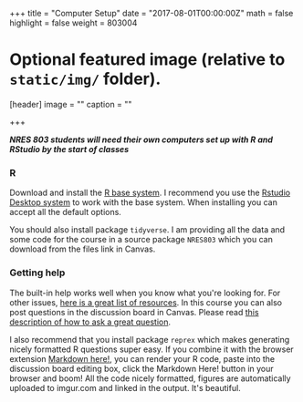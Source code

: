 +++
title = "Computer Setup"
date = "2017-08-01T00:00:00Z"
math = false
highlight = false
weight = 803004
# Optional featured image (relative to `static/img/` folder).
[header]
image = ""
caption = ""

+++

***NRES 803 students will need their own computers set up with R and RStudio by the start of 
classes***

### R

Download and install the [R base system](http://cran.rstudio.com/). I recommend you use the [Rstudio Desktop system](http://www.rstudio.com/products/rstudio/download/) to work with the base system. When installing you can accept all the default options.

You should also install package `tidyverse`. I am providing all the data and some code for the course in a source package `NRES803` which you can download from the files link in Canvas.

### Getting help

The built-in help works well when you know what you're looking for. For other issues, [here is a great list of resources](http://stackoverflow.com/tags/r/info). In this course you can also post questions in the discussion board in Canvas. Please read [this description of how to ask a great question](http://stackoverflow.com/questions/5963269/how-to-make-a-great-r-reproducible-example).

I also recommend that you install package `reprex` which makes generating nicely formatted R questions super easy. If you combine it with the browser extension [Markdown here!](http://markdown-here.com), you can render your R code, paste into the discussion board editing box, click the Markdown Here! button in your browser and boom! All the code nicely formatted, figures are automatically uploaded to imgur.com and linked in the output. It's beautiful. 

